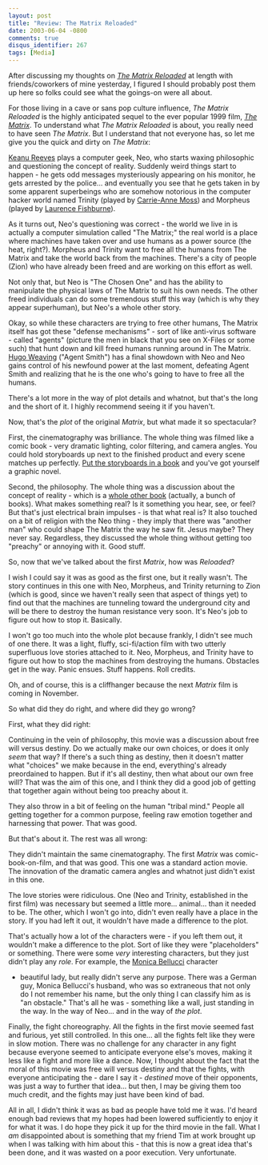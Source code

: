 ```yaml
---
layout: post
title: "Review: The Matrix Reloaded"
date: 2003-06-04 -0800
comments: true
disqus_identifier: 267
tags: [Media]
---
```

After discussing my thoughts on [*The Matrix
Reloaded*](http://us.imdb.com/Title?0234215) at length with
friends/coworkers of mine yesterday, I figured I should probably post
them up here so folks could see what the goings-on were all about.
 
 For those living in a cave or sans pop culture influence, *The Matrix
Reloaded* is the highly anticipated sequel to the ever popular 1999
film, [*The Matrix*](http://us.imdb.com/Title?0133093). To understand
what *The Matrix Reloaded* is about, you really need to have seen *The
Matrix*. But I understand that not everyone has, so let me give you the
quick and dirty on *The Matrix*:
 
 [Keanu Reeves](http://us.imdb.com/Name?Reeves,%20Keanu) plays a
computer geek, Neo, who starts waxing philosophic and questioning the
concept of reality. Suddenly weird things start to happen - he gets odd
messages mysteriously appearing on his monitor, he gets arrested by the
police... and eventually you see that he gets taken in by some apparent
superbeings who are somehow notorious in the computer hacker world named
Trinity (played by [Carrie-Anne
Moss](http://us.imdb.com/Name?Moss,%20Carrie-Anne)) and Morpheus (played
by [Laurence
Fishburne](http://us.imdb.com/Name?Fishburne,%20Laurence)).
 
 As it turns out, Neo's questioning was correct - the world we live in
is actually a computer simulation called "The Matrix;" the real world is
a place where machines have taken over and use humans as a power source
(the heat, right?). Morpheus and Trinity want to free all the humans
from The Matrix and take the world back from the machines. There's a
city of people (Zion) who have already been freed and are working on
this effort as well.
 
 Not only that, but Neo is "The Chosen One" and has the ability to
manipulate the physical laws of The Matrix to suit his own needs. The
other freed individuals can do some tremendous stuff this way (which is
why they appear superhuman), but Neo's a whole other story.
 
 Okay, so while these characters are trying to free other humans, The
Matrix itself has got these "defense mechanisms" - sort of like
anti-virus software - called "agents" (picture the men in black that you
see on X-Files or some such) that hunt down and kill freed humans
running around in The Matrix. [Hugo
Weaving](http://us.imdb.com/Name?Weaving,%20Hugo) ("Agent Smith") has a
final showdown with Neo and Neo gains control of his newfound power at
the last moment, defeating Agent Smith and realizing that he is the one
who's going to have to free all the humans.
 
 There's a lot more in the way of plot details and whatnot, but that's
the long and the short of it. I highly recommend seeing it if you
haven't.
 
 Now, that's the *plot* of the original *Matrix*, but what made it so
spectacular?
 
 First, the cinematography was brilliance. The whole thing was filmed
like a comic book - very dramatic lighting, color filtering, and camera
angles. You could hold storyboards up next to the finished product and
every scene matches up perfectly. [Put the storyboards in a
book](http://www.amazon.com/exec/obidos/ASIN/1557044058/mhsvortex) and
you've got yourself a graphic novel.
 
 Second, the philosophy. The whole thing was a discussion about the
concept of reality - which is a [whole other
book](http://www.amazon.com/exec/obidos/ASIN/081269502X/mhsvortex)
(actually, a bunch of books). What makes something real? Is it something
you hear, see, or feel? But that's just electrical brain impulses - is
that what real is? It also touched on a bit of religion with the Neo
thing - they imply that there was "another man" who could shape The
Matrix the way he saw fit. Jesus maybe? They never say. Regardless, they
discussed the whole thing without getting too "preachy" or annoying with
it. Good stuff.
 
 So, now that we've talked about the first *Matrix*, how was
*Reloaded*?
 
 I wish I could say it was as good as the first one, but it really
wasn't. The story continues in this one with Neo, Morpheus, and Trinity
returning to Zion (which is good, since we haven't really seen that
aspect of things yet) to find out that the machines are tunneling toward
the underground city and will be there to destroy the human resistance
very soon. It's Neo's job to figure out how to stop it. Basically.
 
 I won't go too much into the whole plot because frankly, I didn't see
much of one there. It was a light, fluffy, sci-fi/action film with two
utterly superfluous love stories attached to it. Neo, Morpheus, and
Trinity have to figure out how to stop the machines from destroying the
humans. Obstacles get in the way. Panic ensues. Stuff happens. Roll
credits.
 
 Oh, and of course, this is a cliffhanger because the next *Matrix* film
is coming in November.
 
 So what did they do right, and where did they go wrong?
 
 First, what they did right:
 
 Continuing in the vein of philosophy, this movie was a discussion about
free will versus destiny. Do we actually make our own choices, or does
it only *seem* that way? If there's a such thing as destiny, then it
doesn't matter what "choices" we make because in the end, everything's
already preordained to happen. But if it's all destiny, then what about
our own free will? That was the aim of this one, and I think they did a
good job of getting that together again without being too preachy about
it.
 
 They also throw in a bit of feeling on the human "tribal mind." People
all getting together for a common purpose, feeling raw emotion together
and harnessing that power. That was good.
 
 But that's about it. The rest was all wrong:
 
 They didn't maintain the same cinematography. The first *Matrix* was
comic-book-on-film, and that was good. This one was a standard action
movie. The innovation of the dramatic camera angles and whatnot just
didn't exist in this one.
 
 The love stories were ridiculous. One (Neo and Trinity, established in
the first film) was necessary but seemed a little more... animal... than
it needed to be. The other, which I won't go into, didn't even really
have a place in the story. If you had left it out, it wouldn't have made
a difference to the plot.
 
 That's actually how a lot of the characters were - if you left them
out, it wouldn't make a difference to the plot. Sort of like they were
"placeholders" or something. There were some *very* interesting
characters, but they just didn't play any *role*. For example, the
[Monica Bellucci](http://us.imdb.com/Name?Bellucci,%20Monica) character
- beautiful lady, but really didn't serve any purpose. There was a
German guy, Monica Bellucci's husband, who was so extraneous that not
only do I not remember his name, but the only thing I can classify him
as is "an obstacle." That's all he was - something like a wall, just
standing in the way. In the way of Neo... and in the way of *the plot*.
 
 Finally, the fight choreography. All the fights in the first movie
seemed fast and furious, yet still controlled. In this one... all the
fights felt like they were in slow motion. There was no challenge for
any character in any fight because everyone seemed to anticipate
everyone else's moves, making it less like a fight and more like a
dance. Now, I thought about the fact that the moral of this movie was
free will versus destiny and that the fights, with everyone anticipating
the - dare I say it - *destined* move of their opponents, was just a way
to further that idea... but then, I may be giving them too much credit,
and the fights may just have been kind of bad.
 
 All in all, I didn't think it was as bad as people have told me it was.
I'd heard enough bad reviews that my hopes had been lowered sufficiently
to enjoy it for what it was. I do hope they pick it up for the third
movie in the fall. What I *am* disappointed about is something that my
friend Tim at work brought up when I was talking with him about this -
that this is now a great idea that's been done, and it was wasted on a
poor execution. Very unfortunate.
